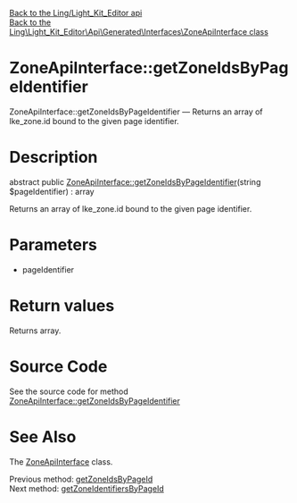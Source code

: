 [Back to the Ling/Light_Kit_Editor api](https://github.com/lingtalfi/Light_Kit_Editor/blob/master/doc/api/Ling/Light_Kit_Editor.md)<br>
[Back to the Ling\Light_Kit_Editor\Api\Generated\Interfaces\ZoneApiInterface class](https://github.com/lingtalfi/Light_Kit_Editor/blob/master/doc/api/Ling/Light_Kit_Editor/Api/Generated/Interfaces/ZoneApiInterface.md)


ZoneApiInterface::getZoneIdsByPageIdentifier
================



ZoneApiInterface::getZoneIdsByPageIdentifier — Returns an array of lke_zone.id bound to the given page identifier.




Description
================


abstract public [ZoneApiInterface::getZoneIdsByPageIdentifier](https://github.com/lingtalfi/Light_Kit_Editor/blob/master/doc/api/Ling/Light_Kit_Editor/Api/Generated/Interfaces/ZoneApiInterface/getZoneIdsByPageIdentifier.md)(string $pageIdentifier) : array




Returns an array of lke_zone.id bound to the given page identifier.




Parameters
================


- pageIdentifier

    


Return values
================

Returns array.








Source Code
===========
See the source code for method [ZoneApiInterface::getZoneIdsByPageIdentifier](https://github.com/lingtalfi/Light_Kit_Editor/blob/master/Api/Generated/Interfaces/ZoneApiInterface.php#L244-L244)


See Also
================

The [ZoneApiInterface](https://github.com/lingtalfi/Light_Kit_Editor/blob/master/doc/api/Ling/Light_Kit_Editor/Api/Generated/Interfaces/ZoneApiInterface.md) class.

Previous method: [getZoneIdsByPageId](https://github.com/lingtalfi/Light_Kit_Editor/blob/master/doc/api/Ling/Light_Kit_Editor/Api/Generated/Interfaces/ZoneApiInterface/getZoneIdsByPageId.md)<br>Next method: [getZoneIdentifiersByPageId](https://github.com/lingtalfi/Light_Kit_Editor/blob/master/doc/api/Ling/Light_Kit_Editor/Api/Generated/Interfaces/ZoneApiInterface/getZoneIdentifiersByPageId.md)<br>

